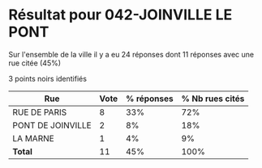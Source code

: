 # Résultat pour 042-JOINVILLE LE PONT

Sur l'ensemble de la ville il y a eu 24 réponses dont 11 réponses avec une rue citée (45%)

3 points noirs identifiés

| Rue | Vote | % réponses | % Nb rues cités|
|-----|------|------------|----------------|
| RUE DE PARIS | 8 | 33% | 72%|
| PONT DE JOINVILLE | 2 | 8% | 18%|
| LA MARNE | 1 | 4% | 9%|
| **Total** | 11 | 45% | 100%|
